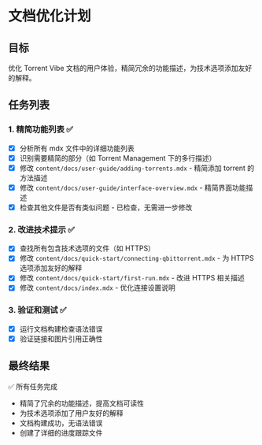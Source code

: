 # 文档优化计划

## 目标
优化 Torrent Vibe 文档的用户体验，精简冗余的功能描述，为技术选项添加友好的解释。

## 任务列表

### 1. 精简功能列表 ✅
- [x] 分析所有 mdx 文件中的详细功能列表
- [x] 识别需要精简的部分（如 Torrent Management 下的多行描述）
- [x] 修改 `content/docs/user-guide/adding-torrents.mdx` - 精简添加 torrent 的方法描述
- [x] 修改 `content/docs/user-guide/interface-overview.mdx` - 精简界面功能描述
- [x] 检查其他文件是否有类似问题 - 已检查，无需进一步修改

### 2. 改进技术提示 ✅
- [x] 查找所有包含技术选项的文件（如 HTTPS）
- [x] 修改 `content/docs/quick-start/connecting-qbittorrent.mdx` - 为 HTTPS 选项添加友好的解释
- [x] 修改 `content/docs/quick-start/first-run.mdx` - 改进 HTTPS 相关描述
- [x] 修改 `content/docs/index.mdx` - 优化连接设置说明

### 3. 验证和测试 ✅
- [x] 运行文档构建检查语法错误
- [x] 验证链接和图片引用正确性

## 最终结果
✅ 所有任务完成
- 精简了冗余的功能描述，提高文档可读性
- 为技术选项添加了用户友好的解释
- 文档构建成功，无语法错误
- 创建了详细的进度跟踪文件